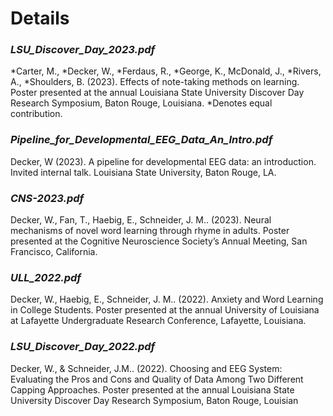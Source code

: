 # Details

### _**LSU_Discover_Day_2023.pdf**_

*Carter, M., *Decker, W., *Ferdaus, R., *George, K., McDonald, J., *Rivers, A., *Shoulders, B.
(2023). Effects of note-taking methods on learning. Poster presented at the annual Louisiana
State University Discover Day Research Symposium, Baton Rouge, Louisiana.
*Denotes equal contribution.

### _**Pipeline_for_Developmental_EEG_Data_An_Intro.pdf**_

Decker, W (2023). A pipeline for developmental EEG data: an introduction. Invited internal
talk. Louisiana State University, Baton Rouge, LA.

### _**CNS-2023.pdf**_

Decker, W., Fan, T., Haebig, E., Schneider, J. M.. (2023). Neural mechanisms of novel word
learning through rhyme in adults. Poster presented at the Cognitive Neuroscience Society’s
Annual Meeting, San Francisco, California.

### _**ULL_2022.pdf**_

Decker, W., Haebig, E., Schneider, J. M.. (2022). Anxiety and Word Learning in College
Students. Poster presented at the annual University of Louisiana at Lafayette Undergraduate
Research Conference, Lafayette, Louisiana.

### _**LSU_Discover_Day_2022.pdf**_

Decker, W., & Schneider, J.M.. (2022). Choosing and EEG System: Evaluating the Pros and
Cons and Quality of Data Among Two Different Capping Approaches. Poster presented at the
annual Louisiana State University Discover Day Research Symposium, Baton Rouge, Louisian
